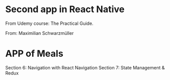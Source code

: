# Second app in React Native

From Udemy course: The Practical Guide.

From: Maximilian Schwarzmüller

# APP of Meals

Section 6: Navigation with React Navigation
Section 7: State Management & Redux
